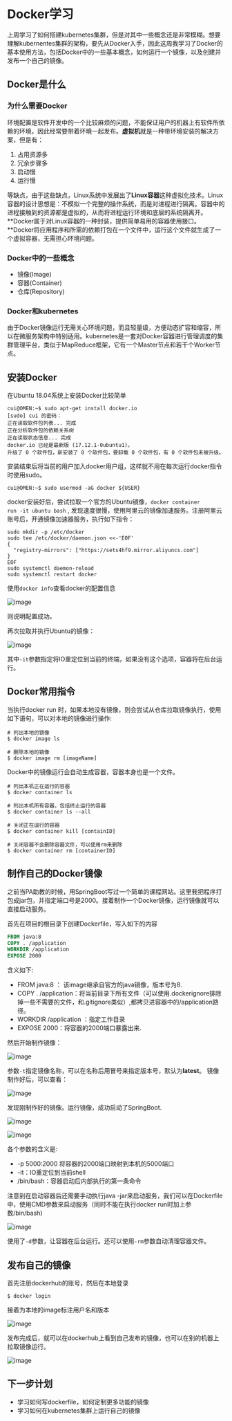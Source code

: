 # Docker学习

上周学习了如何搭建kubernetes集群，但是对其中一些概念还是非常模糊。想要理解kubernentes集群的架构，要先从Docker入手，因此这周我学习了Docker的基本使用方法，包括Docker中的一些基本概念，如何运行一个镜像，以及创建并发布一个自己的镜像。

## Docker是什么

### 为什么需要Docker

环境配置是软件开发中的一个比较麻烦的问题，不能保证用户的机器上有软件所依赖的环境，因此经常要带着环境一起发布。**虚拟机**就是一种带环境安装的解决方案，但是有：

1. 占用资源多
2. 冗余步骤多
3. 启动慢
4. 运行慢

等缺点，由于这些缺点，Linux系统中发展出了**Linux容器**这种虚拟化技术。Linux容器的设计思想是：不模拟一个完整的操作系统，而是对进程进行隔离。容器中的进程接触到的资源都是虚拟的，从而将进程运行环境和底层的系统隔离开。**Docker属于对Linux容器的一种封装，提供简单易用的容器使用接口。**Docker将应用程序和所需的依赖打包在一个文件中，运行这个文件就生成了一个虚拟容器，无需担心环境问题。

### Docker中的一些概念

+ 镜像(Image)
+ 容器(Container)
+ 仓库(Repository)

### Docker和kubernetes

由于Docker镜像运行无需关心环境问题，而且轻量级，方便动态扩容和缩容，所以在微服务架构中特别适用。kubernetes是一套对Docker容器进行管理调度的集群管理平台，类似于MapReduce框架，它有一个Master节点和若干个Worker节点。



## 安装Docker

在Ubuntu 18.04系统上安装Docker比较简单

``` shell
cui@OMEN:~$ sudo apt-get install docker.io
[sudo] cui 的密码： 
正在读取软件包列表... 完成
正在分析软件包的依赖关系树       
正在读取状态信息... 完成       
docker.io 已经是最新版 (17.12.1-0ubuntu1)。
升级了 0 个软件包，新安装了 0 个软件包，要卸载 0 个软件包，有 0 个软件包未被升级。
```

安装结束后将当前的用户加入docker用户组，这样就不用在每次运行docker指令时使用sudo。

```shell
cui@OMEN:~$ sudo usermod -aG docker ${USER}
```

docker安装好后，尝试拉取一个官方的Ubuntu镜像，<code>docker container run -it ubuntu bash</code> , 发现速度很慢，使用阿里云的镜像加速服务。注册阿里云账号后，开通镜像加速器服务，执行如下指令：

``` shell
sudo mkdir -p /etc/docker
sudo tee /etc/docker/daemon.json <<-'EOF'
{
  "registry-mirrors": ["https://sets4hf9.mirror.aliyuncs.com"]
}
EOF
sudo systemctl daemon-reload
sudo systemctl restart docker
```

使用<code>docker info</code>查看docker的配置信息

![image](./images/docker1.png)

则说明配置成功。

再次拉取并执行Ubuntu的镜像：

![image](./images/docker2.png)

其中<code>-it</code>参数指定将IO重定位到当前的终端，如果没有这个选项，容器将在后台运行。



## Docker常用指令

当执行docker run 时，如果本地没有镜像，则会尝试从仓库拉取镜像执行，使用如下语句，可以对本地的镜像进行操作:

```shell
# 列出本地的镜像
$ docker image ls

# 删除本地的镜像
$ docker image rm [imageName]
```



Docker中的镜像运行会自动生成容器，容器本身也是一个文件。

``` shell
# 列出本机正在运行的容器
$ docker container ls

# 列出本机所有容器，包括终止运行的容器
$ docker container ls --all

# 关闭正在运行的容器
$ docker container kill [containID]

# 关闭容器不会删除容器文件，可以使用rm来删除
$ docker container rm [containerID]
```



## 制作自己的Docker镜像

之前当PA助教的时候，用SpringBoot写过一个简单的课程网站。这里我把程序打包成jar包，并指定端口号是2000。接着制作一个Docker镜像，运行镜像就可以直接启动服务。

首先在项目的根目录下创建Dockerfile，写入如下的内容

``` dockerfile
FROM java:8
COPY . /application
WORKDIR /application
EXPOSE 2000
```

含义如下:

+ FROM java:8 ： 该image继承自官方的java镜像，版本号为8.
+ COPY . /application：将当前目录下所有文件（可以使用.dockerignore排除掉一些不需要的文件，和.gitignore类似）,都拷贝进容器中的/application路径。
+ WORKDIR /application ：指定工作目录
+ EXPOSE 2000：将容器的2000端口暴露出来.

然后开始制作镜像：

![image](./images/docker3.png)

参数<code>-t</code>指定镜像名称，可以在名称后用冒号来指定版本号，默认为**latest**。 镜像制作好后，可以查看：

![image](./images/docker4.png)

发现刚制作好的镜像。运行镜像，成功启动了SpringBoot.

![image](./images/docker5.png)

![image](./images/docker6.png)

各个参数的含义是:

+ -p 5000:2000  将容器的2000端口映射到本机的5000端口
+ -it：IO重定位到当前shell
+ /bin/bash：容器启动后内部执行的第一条命令

注意到在启动容器后还需要手动执行java -jar来启动服务，我们可以在Dockerfile中，使用CMD参数来启动服务（同时不能在执行docker run时加上参数/bin/bash)

![image](./images/docker7.png)

使用了<code>-d</code>参数，让容器在后台运行。还可以使用<code>-rm</code>参数自动清理容器文件。



## 发布自己的镜像

首先注册dockerhub的账号，然后在本地登录

```shell
$ docker login
```

接着为本地的image标注用户名和版本

![image](./images/docker8.png)

发布完成后，就可以在dockerhub上看到自己发布的镜像，也可以在别的机器上拉取镜像运行。

![image](./images/docker9.png)



## 下一步计划

+ 学习如何写dockerfile，如何定制更多功能的镜像
+ 学习如何在kubernetes集群上运行自己的镜像